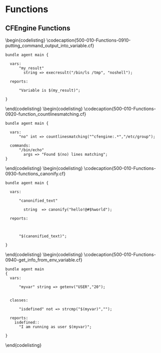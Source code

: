 
<!---
Filename: 500-000-Part-Title-0000-Functions.md
-->

# Functions



<!---
Filename: 500-010-Functions-0000-Chapter-Title.md
-->

## CFEngine Functions


\begin{codelisting}
\codecaption{500-010-Functions-0910-putting\_command\_output\_into\_variable.cf}
```cfengine3, options: "linenos": true
bundle agent main {

  vars:
      "my_result"
        string => execresult("/bin/ls /tmp", "noshell");

  reports:

      "Variable is $(my_result)";

}
```
\end{codelisting}
\begin{codelisting}
\codecaption{500-010-Functions-0920-function\_countlinesmatching.cf}
```cfengine3, options: "linenos": true
bundle agent main {

  vars:
      "no" int => countlinesmatching("^cfengine:.*","/etc/group");

  commands:
      "/bin/echo"
        args => "Found $(no) lines matching";
}
```
\end{codelisting}
\begin{codelisting}
\codecaption{500-010-Functions-0930-functions\_canonify.cf}
```cfengine3, options: "linenos": true
bundle agent main {

  vars:

      "canonified_text"

        string  => canonify("hello!@#$%world");

  reports:



      "$(canonified_text)";

}

```
\end{codelisting}
\begin{codelisting}
\codecaption{500-010-Functions-0940-get\_info\_from\_env\_variable.cf}
```cfengine3, options: "linenos": true
bundle agent main
{
  vars:

      "myvar" string => getenv("USER","20");


  classes:

      "isdefined" not => strcmp("$(myvar)","");

  reports:
    isdefined::
      "I am running as user $(myvar)";

}
```
\end{codelisting}
